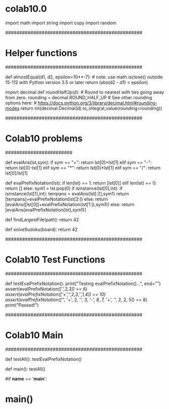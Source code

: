 # colab10.0
import math
import string
import copy
import random

#################################################
# Helper functions
#################################################

def almostEqual(d1, d2, epsilon=10**-7):
    # note: use math.isclose() outside 15-112 with Python version 3.5 or later
    return (abs(d2 - d1) < epsilon)

import decimal
def roundHalfUp(d):
    # Round to nearest with ties going away from zero.
    rounding = decimal.ROUND_HALF_UP
    # See other rounding options here:
    # https://docs.python.org/3/library/decimal.html#rounding-modes
    return int(decimal.Decimal(d).to_integral_value(rounding=rounding))

#################################################
# Colab10 problems
########################

def evalAns(lst,sym):
    if sym == "+":
        return lst[0]+lst[1]
    elif sym == "-":
        return lst[0]-lst[1]
    elif sym == "*":
        return lst[0]*lst[1]
    elif sym == "/":
        return lst[0]/lst[1]

def evalPrefixNotation(lst):
    if len(lst) == 1:
        return [lst[0]]
    elif len(lst) == 0:
        return []
    else:
        sym1 = lst.pop(0)
        if isinstance(lst[0],int):
            if isinstance(lst[1],int):
                tempans = evalAns(lst[:2],sym1)
                return [tempans]+evalPrefixNotation(lst[2:])
            else:
                return [evalAns([lst[0]]+evalPrefixNotation(lst[1:]),sym1)]
        else:
            return [evalAns(evalPrefixNotation(lst),sym1)]


def findLargestFile(path):
    return 42

def solveSudoku(board):
    return 42

    

    
#################################################
# Colab10 Test Functions
#################################################    

def testEvalPrefixNotation():
    print("Testing evalPrefixNotation()...", end="")
    assert(evalPrefixNotation(['*',2,3]) == 6)
    assert(evalPrefixNotation(['+','*',2,3,'*',1,4]) == 10)
    assert(evalPrefixNotation(['*', '+', 2, '*', 3, '-', 8, 7, '+', '*', 2, 2, 5]) == 8)
    print("Passed!")

#################################################
# Colab10 Main
#################################################

def testAll():
    testEvalPrefixNotation()

def main():
    testAll()

#if __name__ == '__main__':
#    main()
